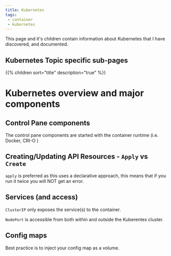 ```yaml
---
title: Kubernetes
tags:
 - container
 - kubernetes
---
```


This page and it's children contain information about Kubernetes that I have discovered, and documented.
<!--more-->

## Kubernetes Topic specific sub-pages

{{% children sort="title" description="true" %}}

# Kubernetes overview and major components

## Control Pane components

The control pane components are started with the container runtime (i.e. Docker, CRI-O )

## Creating/Updating API Resources - `Apply` vs `Create`

`apply` is preferred as this uses a declarative approach, this means that if you run it twice you will NOT get an error.

## Services (and access)

`ClusterIP` only exposes the service(s) to the container.

`NodePort` is accessible from both within and outside the Kuberentes cluster.

## Config maps

Best practice is to inject your config map as a volume.

